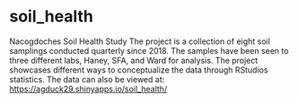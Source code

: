 # soil_health
Nacogdoches Soil Health Study
The project is a collection of eight soil samplings conducted quarterly since 2018.
The samples have been seen to three different labs, Haney, SFA, and Ward for analysis.
The project showcases different ways to conceptualize the data through RStudios statistics.
The data can also be viewed at: https://agduck29.shinyapps.io/soil_health/
